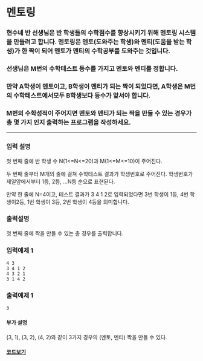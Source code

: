 # 멘토링

### 현수네 반 선생님은 반 학생들의 수학점수를 향상시키기 위해 멘토링 시스템을 만들려고 합니다. 멘토링은 멘토(도와주는 학생)와 멘티(도움을 받는 학생)가 한 짝이 되어 멘토가 멘티의 수학공부를 도와주는 것입니다.

### 선생님은 M번의 수학테스트 등수를 가지고 멘토와 멘티를 정합니다.

### 만약 A학생이 멘토이고, B학생이 멘티가 되는 짝이 되었다면, A학생은 M번의 수학테스트에서모두 B학생보다 등수가 앞서야 합니다.

### M번의 수학성적이 주어지면 멘토와 멘티가 되는 짝을 만들 수 있는 경우가 총 몇 가지 인지 출력하는 프로그램을 작성하세요.

---

### 입력 설명

첫 번째 줄에 반 학생 수 N(1<=N<=20)과 M(1<=M<=10)이 주어진다.

두 번째 줄부터 M개의 줄에 걸쳐 수학테스트 결과가 학생번호로 주어진다. 학생번호가 제일앞에서부터 1등, 2등, ...N등 순으로 표현된다.

만약 한 줄에 N=4이고, 테스트 결과가 3 4 1 2로 입력되었다면 3번 학생이 1등, 4번 학생이2등, 1번 학생이 3등, 2번 학생이 4등을 의미합니다.

### 출력설명

첫 번째 줄에 짝을 만들 수 있는 총 경우를 출력합니다.

### 입력예제 1

```
4 3
3 4 1 2
4 3 2 1
3 1 4 2
```

### 출력예제 1

```
3
```

#### 부가 설명

(3, 1), (3, 2), (4, 2)와 같이 3가지 경우의 (멘토, 멘티) 짝을 만들 수 있다.

#### [코드보기](./solution.js)
